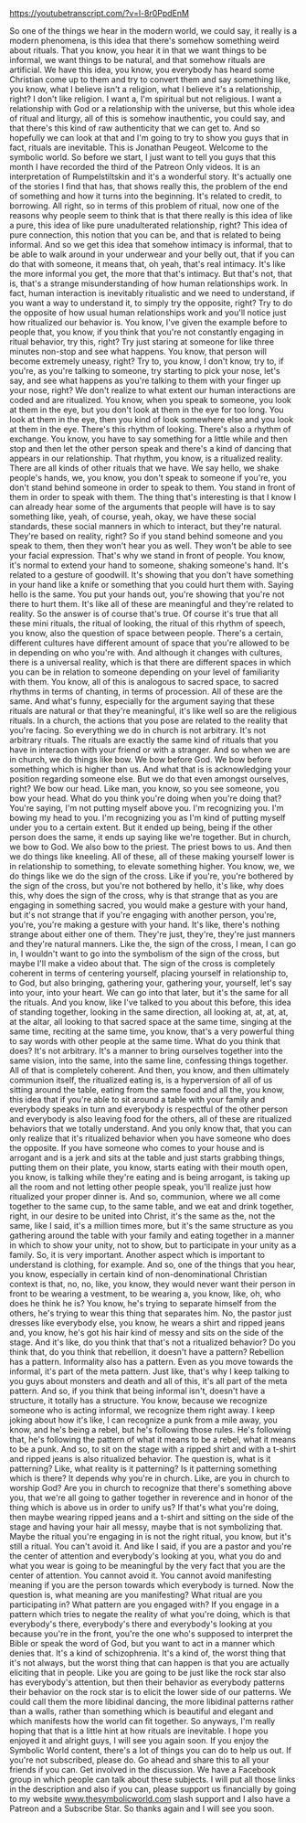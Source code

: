 https://youtubetranscript.com/?v=l-8r0PpdEnM

 So one of the things we hear in the modern world, we could say, it really is a modern phenomena, is this idea that there's somehow something weird about rituals. That you know, you hear it in that we want things to be informal, we want things to be natural, and that somehow rituals are artificial. We have this idea, you know, you everybody has heard some Christian come up to them and try to convert them and say something like, you know, what I believe isn't a religion, what I believe it's a relationship, right? I don't like religion. I want a, I'm spiritual but not religious. I want a relationship with God or a relationship with the universe, but this whole idea of ritual and liturgy, all of this is somehow inauthentic, you could say, and that there's this kind of raw authenticity that we can get to. And so hopefully we can look at that and I'm going to try to show you guys that in fact, rituals are inevitable. This is Jonathan Peugeot. Welcome to the symbolic world. So before we start, I just want to tell you guys that this month I have recorded the third of the Patreon Only videos. It is an interpretation of Rumpelstiltskin and it's a wonderful story. It's actually one of the stories I find that has, that shows really this, the problem of the end of something and how it turns into the beginning. It's related to credit, to borrowing. All right, so in terms of this problem of ritual, now one of the reasons why people seem to think that is that there really is this idea of like a pure, this idea of like pure unadulterated relationship, right? This idea of pure connection, this notion that you can be, and that is related to being informal. And so we get this idea that somehow intimacy is informal, that to be able to walk around in your underwear and your belly out, that if you can do that with someone, it means that, oh yeah, that's real intimacy. It's like the more informal you get, the more that that's intimacy. But that's not, that is, that's a strange misunderstanding of how human relationships work. In fact, human interaction is inevitably ritualistic and we need to understand, if you want a way to understand it, to simply try the opposite, right? Try to do the opposite of how usual human relationships work and you'll notice just how ritualized our behavior is. You know, I've given the example before to people that, you know, if you think that you're not constantly engaging in ritual behavior, try this, right? Try just staring at someone for like three minutes non-stop and see what happens. You know, that person will become extremely uneasy, right? Try to, you know, I don't know, try to, if you're, as you're talking to someone, try starting to pick your nose, let's say, and see what happens as you're talking to them with your finger up your nose, right? We don't realize to what extent our human interactions are coded and are ritualized. You know, when you speak to someone, you look at them in the eye, but you don't look at them in the eye for too long. You look at them in the eye, then you kind of look somewhere else and you look at them in the eye. There's this rhythm of looking. There's also a rhythm of exchange. You know, you have to say something for a little while and then stop and then let the other person speak and there's a kind of dancing that appears in our relationship. That rhythm, you know, is a ritualized reality. There are all kinds of other rituals that we have. We say hello, we shake people's hands, we, you know, you don't speak to someone if you're, you don't stand behind someone in order to speak to them. You stand in front of them in order to speak with them. The thing that's interesting is that I know I can already hear some of the arguments that people will have is to say something like, yeah, of course, yeah, okay, we have these social standards, these social manners in which to interact, but they're natural. They're based on reality, right? So if you stand behind someone and you speak to them, then they won't hear you as well. They won't be able to see your facial expression. That's why we stand in front of people. You know, it's normal to extend your hand to someone, shaking someone's hand. It's related to a gesture of goodwill. It's showing that you don't have something in your hand like a knife or something that you could hurt them with. Saying hello is the same. You put your hands out, you're showing that you're not there to hurt them. It's like all of these are meaningful and they're related to reality. So the answer is of course that's true. Of course it's true that all these mini rituals, the ritual of looking, the ritual of this rhythm of speech, you know, also the question of space between people. There's a certain, different cultures have different amount of space that you're allowed to be in depending on who you're with. And although it changes with cultures, there is a universal reality, which is that there are different spaces in which you can be in relation to someone depending on your level of familiarity with them. You know, all of this is analogous to sacred space, to sacred rhythms in terms of chanting, in terms of procession. All of these are the same. And what's funny, especially for the argument saying that these rituals are natural or that they're meaningful, it's like well so are the religious rituals. In a church, the actions that you pose are related to the reality that you're facing. So everything we do in church is not arbitrary. It's not arbitrary rituals. The rituals are exactly the same kind of rituals that you have in interaction with your friend or with a stranger. And so when we are in church, we do things like bow. We bow before God. We bow before something which is higher than us. And what that is is acknowledging your position regarding someone else. But we do that even amongst ourselves, right? We bow our head. Like man, you know, so you see someone, you bow your head. What do you think you're doing when you're doing that? You're saying, I'm not putting myself above you. I'm recognizing you. I'm bowing my head to you. I'm recognizing you as I'm kind of putting myself under you to a certain extent. But it ended up being, being if the other person does the same, it ends up saying like we're together. But in church, we bow to God. We also bow to the priest. The priest bows to us. And then we do things like kneeling. All of these, all of these making yourself lower is in relationship to something, to elevate something higher. You know, we, we do things like we do the sign of the cross. Like if you're, you're bothered by the sign of the cross, but you're not bothered by hello, it's like, why does this, why does the sign of the cross, why is that strange that as you are engaging in something sacred, you would make a gesture with your hand, but it's not strange that if you're engaging with another person, you're, you're, you're making a gesture with your hand. It's like, there's nothing strange about either one of them. They're just, they're, they're just manners and they're natural manners. Like the, the sign of the cross, I mean, I can go in, I wouldn't want to go into the symbolism of the sign of the cross, but maybe I'll make a video about that. The sign of the cross is completely coherent in terms of centering yourself, placing yourself in relationship to, to God, but also bringing, gathering your, gathering your, yourself, let's say into your, into your heart. We can go into that later, but it's the same for all the rituals. And you know, like I've talked to you about this before, this idea of standing together, looking in the same direction, all looking at, at, at, at, at the altar, all looking to that sacred space at the same time, singing at the same time, reciting at the same time, you know, that's a very powerful thing to say words with other people at the same time. What do you think that does? It's not arbitrary. It's a manner to bring ourselves together into the same vision, into the same, into the same line, confessing things together. All of that is completely coherent. And then, you know, and then ultimately communion itself, the ritualized eating is, is a hyperversion of all of us sitting around the table, eating from the same food and all the, you know, this idea that if you're able to sit around a table with your family and everybody speaks in turn and everybody is respectful of the other person and everybody is also leaving food for the others, all of these are ritualized behaviors that we totally understand. And you only know that, that you can only realize that it's ritualized behavior when you have someone who does the opposite. If you have someone who comes to your house and is arrogant and is a jerk and sits at the table and just starts grabbing things, putting them on their plate, you know, starts eating with their mouth open, you know, is talking while they're eating and is being arrogant, is taking up all the room and not letting other people speak, you'll realize just how ritualized your proper dinner is. And so, communion, where we all come together to the same cup, to the same table, and we eat and drink together, right, in our desire to be united into Christ, it's the same as the, not the same, like I said, it's a million times more, but it's the same structure as you gathering around the table with your family and eating together in a manner in which to show your unity, not to show, but to participate in your unity as a family. So, it is very important. Another aspect which is important to understand is clothing, for example. And so, one of the things that you hear, you know, especially in certain kind of non-denominational Christian context is that, no, no, like, you know, they would never want their person in front to be wearing a vestment, to be wearing a, you know, like, oh, who does he think he is? You know, he's trying to separate himself from the others, he's trying to wear this thing that separates him. No, the pastor just dresses like everybody else, you know, he wears a shirt and ripped jeans and, you know, he's got his hair kind of messy and sits on the side of the stage. And it's like, do you think that that's not a ritualized behavior? Do you think that, do you think that rebellion, it doesn't have a pattern? Rebellion has a pattern. Informality also has a pattern. Even as you move towards the informal, it's part of the meta pattern. Just like, that's why I keep talking to you guys about monsters and death and all of this, it's all part of the meta pattern. And so, if you think that being informal isn't, doesn't have a structure, it totally has a structure. You know, because we recognize someone who is acting informal, we recognize them right away. I keep joking about how it's like, I can recognize a punk from a mile away, you know, and he's being a rebel, but he's following those rules. He's following that, he's following the pattern of what it means to be a rebel, what it means to be a punk. And so, to sit on the stage with a ripped shirt and with a t-shirt and ripped jeans is also ritualized behavior. The question is, what is it patterning? Like, what reality is it patterning? Is it patterning something which is there? It depends why you're in church. Like, are you in church to worship God? Are you in church to recognize that there's something above you, that we're all going to gather together in reverence and in honor of the thing which is above us in order to unify us? If that's what you're doing, then maybe wearing ripped jeans and a t-shirt and sitting on the side of the stage and having your hair all messy, maybe that is not symbolizing that. Maybe the ritual you're engaging in is not the right ritual, you know, but it's still a ritual. You can't avoid it. And like I said, if you are a pastor and you're the center of attention and everybody's looking at you, what you do and what you wear is going to be meaningful by the very fact that you are the center of attention. You cannot avoid it. You cannot avoid manifesting meaning if you are the person towards which everybody is turned. Now the question is, what meaning are you manifesting? What ritual are you participating in? What pattern are you engaged with? If you engage in a pattern which tries to negate the reality of what you're doing, which is that everybody's there, everybody's there and everybody's looking at you because you're in the front, you're the one who's supposed to interpret the Bible or speak the word of God, but you want to act in a manner which denies that. It's a kind of schizophrenia. It's a kind of, the worst thing that it's not always, but the worst thing that can happen is that you are actually eliciting that in people. Like you are going to be just like the rock star also has everybody's attention, but then their behavior as everybody patterns their behavior on the rock star is to elicit the lower side of our patterns. We could call them the more libidinal dancing, the more libidinal patterns rather than a walls, rather than something which is beautiful and elegant and which manifests how the world can fit together. So anyways, I'm really hoping that that is a little hint at how rituals are inevitable. I hope you enjoyed it and alright guys, I will see you again soon. If you enjoy the Symbolic World content, there's a lot of things you can do to help us out. If you're not subscribed, please do. Go ahead and share this to all your friends if you can. Get involved in the discussion. We have a Facebook group in which people can talk about these subjects. I will put all those links in the description and also if you can, please support us financially by going to my website www.thesymbolicworld.com slash support and I also have a Patreon and a Subscribe Star. So thanks again and I will see you soon.